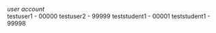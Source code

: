   *user*  *account*    	
testuser1 - 00000
testuser2 - 99999
teststudent1 - 00001
teststudent1 - 99998
